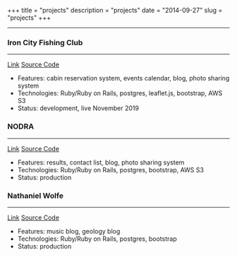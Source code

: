 +++
title = "projects"
description = "projects"
date = "2014-09-27"
slug = "projects"
+++
<hr>
<h3>Iron City Fishing Club</h3>
<hr>
<a href="http://ironcityfishingclub.herokuapp.com/" class="web-link">Link</a>
<a href="https://github.com/diehlms/icfc" class="web-source-code">Source Code</a>
<ul>
    <li>Features: cabin reservation system, events calendar, blog, photo sharing system</li>
    <li>Technologies: Ruby/Ruby on Rails, postgres, leaflet.js, bootstrap, AWS S3</li>
    <li>Status: development, live November 2019</li>
</ul>
<h3>NODRA</h3>
<hr>
<a href="http://www.nationalonedesign.org/" class="web-link">Link</a>
<a href="https://github.com/diehlms/nodra" class="web-source-code">Source Code</a>
<ul>
    <li>Features: results, contact list, blog, photo sharing system</li>
    <li>Technologies: Ruby/Ruby on Rails, postgres, bootstrap, AWS S3</li>
    <li>Status: production</li>
</ul>
<h3>Nathaniel Wolfe</h3>
<hr>
<a href="http://www.nathanielwolfe.rocks/" class="web-link">Link</a>
<a href="https://github.com/diehlms/geoblog" class="web-source-code">Source Code</a>
<ul>
    <li>Features: music blog, geology blog</li>
    <li>Technologies: Ruby/Ruby on Rails, postgres, bootstrap</li>
    <li>Status: production</li>
</ul>





